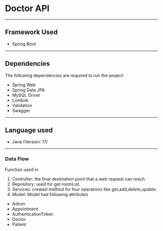 # Doctor API
_______


## Framework Used
* Spring Boot
----
## Dependencies
The following dependencies are required to run the project:


* Spring Web
* Spring Data JPA
* MySQL Driver
* Lombok
* Validation
* Swagger
 ----
## Language used
* Java (Version: 17)
----

### Data Flow
Function used in
1. Controller: the final destination point that a web request can reach.
2. Repository: used for get roomList.
3. Services: created method for four operations like get,add,delete,update.
4. Model: Model had following attributes

* Admin
* Appointment
* AuthenticationToken
* Doctor
* Patient




